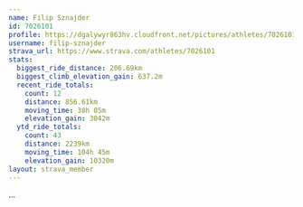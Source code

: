 ```yaml
---
name: Filip Sznajder
id: 7026101
profile: https://dgalywyr863hv.cloudfront.net/pictures/athletes/7026101/2123836/17/large.jpg
username: filip-sznajder
strava_url: https://www.strava.com/athletes/7026101
stats:
  biggest_ride_distance: 206.69km
  biggest_climb_elevation_gain: 637.2m
  recent_ride_totals:
    count: 12
    distance: 856.61km
    moving_time: 38h 05m
    elevation_gain: 3042m
  ytd_ride_totals:
    count: 43
    distance: 2239km
    moving_time: 104h 45m
    elevation_gain: 10320m
layout: strava_member
--- 
```

...
